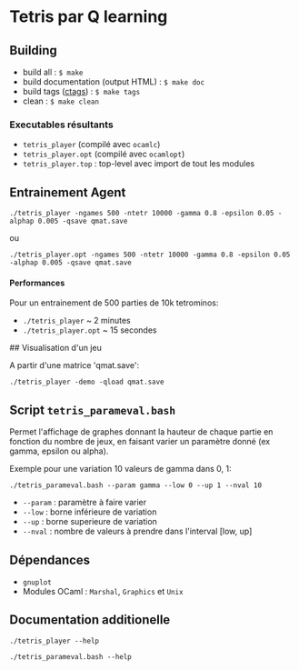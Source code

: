 # Tetris par Q learning

## Building

* build all : ```$ make```
* build documentation (output HTML) : ```$ make doc```
* build tags ([ctags](http://ctags.sourceforge.net/)) : ```$ make tags```
* clean : ```$ make clean```

### Executables résultants


* ```tetris_player``` (compilé avec ```ocamlc```)
* ```tetris_player.opt``` (compilé avec ```ocamlopt```)
* ```tetris_player.top``` : top-level avec import de tout les modules


## Entrainement Agent
```
./tetris_player -ngames 500 -ntetr 10000 -gamma 0.8 -epsilon 0.05 -alphap 0.005 -qsave qmat.save
```
ou
```
./tetris_player.opt -ngames 500 -ntetr 10000 -gamma 0.8 -epsilon 0.05 -alphap 0.005 -qsave qmat.save
```

#### Performances
Pour un entrainement de 500 parties de 10k tetrominos:

* ```./tetris_player``` ~ 2 minutes
* ```./tetris_player.opt``` ~ 15 secondes


## Visualisation d'un jeu

A partir d'une matrice 'qmat.save':

```./tetris_player -demo -qload qmat.save```

## Script ```tetris_parameval.bash```

Permet l'affichage de graphes donnant la hauteur de chaque partie en fonction du nombre de jeux, en faisant varier un paramètre donné (ex gamma, epsilon ou alpha).

Exemple pour une variation 10 valeurs de gamma dans 0, 1:

```./tetris_parameval.bash --param gamma --low 0 --up 1 --nval 10```

* ```--param``` : paramètre à faire varier
* ```--low``` : borne inférieure de variation
* ```--up``` : borne superieure de variation
* ```--nval```  : nombre de valeurs à prendre dans l'interval [low, up]


## Dépendances

* ```gnuplot```
* Modules OCaml : ```Marshal```, ```Graphics``` et ```Unix```


## Documentation additionelle

```./tetris_player --help```

```./tetris_parameval.bash --help```
